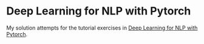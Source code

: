 # Deep Learning for NLP with Pytorch

My solution attempts for the tutorial exercises in [Deep Learning for NLP with Pytorch](https://pytorch.org/tutorials/beginner/deep_learning_nlp_tutorial.html).
